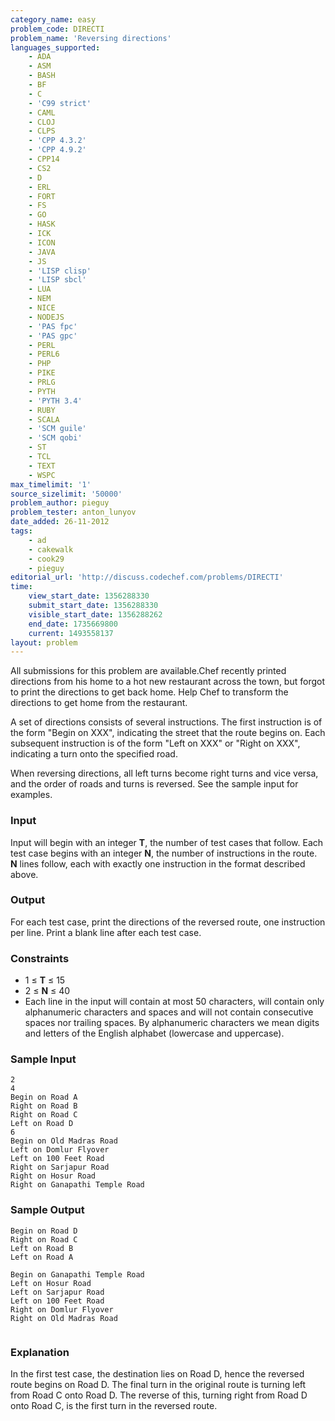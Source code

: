```yaml
---
category_name: easy
problem_code: DIRECTI
problem_name: 'Reversing directions'
languages_supported:
    - ADA
    - ASM
    - BASH
    - BF
    - C
    - 'C99 strict'
    - CAML
    - CLOJ
    - CLPS
    - 'CPP 4.3.2'
    - 'CPP 4.9.2'
    - CPP14
    - CS2
    - D
    - ERL
    - FORT
    - FS
    - GO
    - HASK
    - ICK
    - ICON
    - JAVA
    - JS
    - 'LISP clisp'
    - 'LISP sbcl'
    - LUA
    - NEM
    - NICE
    - NODEJS
    - 'PAS fpc'
    - 'PAS gpc'
    - PERL
    - PERL6
    - PHP
    - PIKE
    - PRLG
    - PYTH
    - 'PYTH 3.4'
    - RUBY
    - SCALA
    - 'SCM guile'
    - 'SCM qobi'
    - ST
    - TCL
    - TEXT
    - WSPC
max_timelimit: '1'
source_sizelimit: '50000'
problem_author: pieguy
problem_tester: anton_lunyov
date_added: 26-11-2012
tags:
    - ad
    - cakewalk
    - cook29
    - pieguy
editorial_url: 'http://discuss.codechef.com/problems/DIRECTI'
time:
    view_start_date: 1356288330
    submit_start_date: 1356288330
    visible_start_date: 1356288262
    end_date: 1735669800
    current: 1493558137
layout: problem
---
```

All submissions for this problem are available.Chef recently printed directions from his home to a hot new restaurant across the town, but forgot to print the directions to get back home. Help Chef to transform the directions to get home from the restaurant.

A set of directions consists of several instructions. The first instruction is of the form "Begin on XXX", indicating the street that the route begins on. Each subsequent instruction is of the form "Left on XXX" or "Right on XXX", indicating a turn onto the specified road.

When reversing directions, all left turns become right turns and vice versa, and the order of roads and turns is reversed. See the sample input for examples.

### Input

Input will begin with an integer **T**, the number of test cases that follow. Each test case begins with an integer **N**, the number of instructions in the route. **N** lines follow, each with exactly one instruction in the format described above.

### Output

For each test case, print the directions of the reversed route, one instruction per line. Print a blank line after each test case.

### Constraints

- 1 ≤ **T** ≤ 15
- 2 ≤ **N** ≤ 40
- Each line in the input will contain at most 50 characters, will contain only alphanumeric characters and spaces and will not contain consecutive spaces nor trailing spaces. By alphanumeric characters we mean digits and letters of the English alphabet (lowercase and uppercase).

### Sample Input

```
2
4
Begin on Road A
Right on Road B
Right on Road C
Left on Road D
6
Begin on Old Madras Road
Left on Domlur Flyover
Left on 100 Feet Road
Right on Sarjapur Road
Right on Hosur Road
Right on Ganapathi Temple Road

```
### Sample Output

```
Begin on Road D
Right on Road C
Left on Road B
Left on Road A

Begin on Ganapathi Temple Road
Left on Hosur Road
Left on Sarjapur Road
Left on 100 Feet Road
Right on Domlur Flyover
Right on Old Madras Road


```
### Explanation

In the first test case, the destination lies on Road D, hence the reversed route begins on Road D. The final turn in the original route is turning left from Road C onto Road D. The reverse of this, turning right from Road D onto Road C, is the first turn in the reversed route.